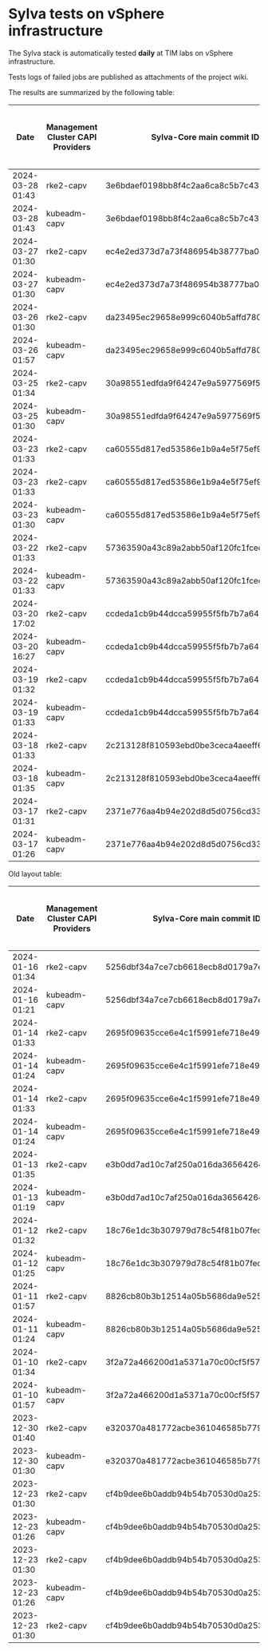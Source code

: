 # Sylva tests on vSphere infrastructure

The Sylva stack is automatically tested **daily** at TIM labs on vSphere infrastructure.

Tests logs of failed jobs are published as attachments of the project wiki.

The results are summarized by the following table:

| Date                      | Management Cluster CAPI Providers | Sylva-Core main commit ID        | Management cluster result                    | Workload cluster result              | Test logs (only for failed tests) |
|---------------------------|-----------------------------------|----------------------------------|----------------------------------------------|--------------------------------------|-----------------------------------|
|2024-03-28 01:43|rke2-capv|3e6bdaef0198bb8f4c2aa6ca8c5b7c439d49824b|:white_check_mark:|:white_check_mark:||
|2024-03-28 01:43|kubeadm-capv|3e6bdaef0198bb8f4c2aa6ca8c5b7c439d49824b|:white_check_mark:|:white_check_mark:||
|2024-03-27 01:30|rke2-capv|ec4e2ed373d7a73f486954b38777ba0e875915ff|:x:|N/A|[link](https://gitlab.com/sylva-projects/sylva-core/-/wikis/uploads/f473386d84ed3a5fee71ccb90177d604/capv-logs.gz)|
|2024-03-27 01:30|kubeadm-capv|ec4e2ed373d7a73f486954b38777ba0e875915ff|:x:|N/A|[link](https://gitlab.com/sylva-projects/sylva-core/-/wikis/uploads/f473386d84ed3a5fee71ccb90177d604/capv-logs.gz)|
|2024-03-26 01:30|rke2-capv|da23495ec29658e999c6040b5affd7809ebfb7b7|:x:|N/A|[link](https://gitlab.com/sylva-projects/sylva-core/-/wikis/uploads/1289e7c0ac7493605a81c4eeb2b6a6d6/capv-logs.gz)|
|2024-03-26 01:57|kubeadm-capv|da23495ec29658e999c6040b5affd7809ebfb7b7|:x:|N/A|[link](https://gitlab.com/sylva-projects/sylva-core/-/wikis/uploads/1289e7c0ac7493605a81c4eeb2b6a6d6/capv-logs.gz)|
|2024-03-25 01:34|rke2-capv|30a98551edfda9f64247e9a5977569f54acc9b3b|:x:|N/A|[link](https://gitlab.com/sylva-projects/sylva-core/-/wikis/uploads/3c8741d3738dc8b816b48e007b43a74f/capv-logs.gz)|
|2024-03-25 01:30|kubeadm-capv|30a98551edfda9f64247e9a5977569f54acc9b3b|:x:|N/A|[link](https://gitlab.com/sylva-projects/sylva-core/-/wikis/uploads/3c8741d3738dc8b816b48e007b43a74f/capv-logs.gz)|
|2024-03-23 01:33|rke2-capv|ca60555d817ed53586e1b9a4e5f75ef9ed9200ac|:x:|N/A|[link](https://gitlab.com/sylva-projects/sylva-core/-/wikis/uploads/8e0502d734e1a3e2211380b336b3a171/capv-logs.gz)|
|2024-03-23 01:33|rke2-capv|ca60555d817ed53586e1b9a4e5f75ef9ed9200ac|:x:|N/A|[link](https://gitlab.com/sylva-projects/sylva-core/-/wikis/uploads/279441c956ee0c13a6685c20d6a00921/capv-logs.gz)|
|2024-03-23 01:30|kubeadm-capv|ca60555d817ed53586e1b9a4e5f75ef9ed9200ac|:x:|N/A|[link](https://gitlab.com/sylva-projects/sylva-core/-/wikis/uploads/279441c956ee0c13a6685c20d6a00921/capv-logs.gz)|
|2024-03-22 01:33|rke2-capv|57363590a43c89a2abb50af120fc1fced7ad0770|:white_check_mark:|:white_check_mark:||
|2024-03-22 01:33|kubeadm-capv|57363590a43c89a2abb50af120fc1fced7ad0770|:white_check_mark:|:white_check_mark:||
|2024-03-20 17:02|rke2-capv|ccdeda1cb9b44dcca59955f5fb7b7a6488acba57|:x:|N/A|[link](https://gitlab.com/sylva-projects/sylva-core/-/wikis/uploads/d898b4011e2287cac766503704b393c6/capv-logs.gz)|
|2024-03-20 16:27|kubeadm-capv|ccdeda1cb9b44dcca59955f5fb7b7a6488acba57|:x:|N/A|[link](https://gitlab.com/sylva-projects/sylva-core/-/wikis/uploads/d898b4011e2287cac766503704b393c6/capv-logs.gz)|
|2024-03-19 01:32|rke2-capv|ccdeda1cb9b44dcca59955f5fb7b7a6488acba57|:white_check_mark:|:white_check_mark:||
|2024-03-19 01:33|kubeadm-capv|ccdeda1cb9b44dcca59955f5fb7b7a6488acba57|:white_check_mark:|:white_check_mark:||
|2024-03-18 01:33|rke2-capv|2c213128f810593ebd0be3ceca4aeeff6489b55f|:white_check_mark:|:white_check_mark:||
|2024-03-18 01:35|kubeadm-capv|2c213128f810593ebd0be3ceca4aeeff6489b55f|:white_check_mark:|:white_check_mark:||
|2024-03-17 01:31|rke2-capv|2371e776aa4b94e202d8d5d0756cd33937fa7298|:white_check_mark:|:white_check_mark:||
|2024-03-17 01:26|kubeadm-capv|2371e776aa4b94e202d8d5d0756cd33937fa7298|:white_check_mark:|:white_check_mark:||

Old layout table:

| Date                      | Management Cluster CAPI Providers | Sylva-Core main commit ID        | Result                                       | Test logs (only for failed tests) |
|---------------------------|-----------------------------------|----------------------------------|----------------------------------------------|-----------------------------------|
|2024-01-16 01:34|rke2-capv|5256dbf34a7ce7cb6618ecb8d0179a7eae5fbd46|:white_check_mark: success||
|2024-01-16 01:21|kubeadm-capv|5256dbf34a7ce7cb6618ecb8d0179a7eae5fbd46|:white_check_mark: success||
|2024-01-14 01:33|rke2-capv|2695f09635cce6e4c1f5991efe718e497702f32b|:white_check_mark: success||
|2024-01-14 01:24|kubeadm-capv|2695f09635cce6e4c1f5991efe718e497702f32b|:white_check_mark: success||
|2024-01-14 01:33|rke2-capv|2695f09635cce6e4c1f5991efe718e497702f32b|:white_check_mark: success||
|2024-01-14 01:24|kubeadm-capv|2695f09635cce6e4c1f5991efe718e497702f32b|:white_check_mark: success||
|2024-01-13 01:35|rke2-capv|e3b0dd7ad10c7af250a016da36564264287586bf|:white_check_mark: success||
|2024-01-13 01:19|kubeadm-capv|e3b0dd7ad10c7af250a016da36564264287586bf|:white_check_mark: success||
|2024-01-12 01:32|rke2-capv|18c76e1dc3b307979d78c54f81b07fec0d80d511|:white_check_mark: success||
|2024-01-12 01:25|kubeadm-capv|18c76e1dc3b307979d78c54f81b07fec0d80d511|:white_check_mark: success||
|2024-01-11 01:57|rke2-capv|8826cb80b3b12514a05b5686da9e52505c577704|:x: failed|[link](https://gitlab.com/sylva-projects/sylva-core/-/wikis/uploads/f8332c73b645753fb674c6ec8d7eeabf/capv-logs.gz)|
|2024-01-11 01:24|kubeadm-capv|8826cb80b3b12514a05b5686da9e52505c577704|:white_check_mark: success||
|2024-01-10 01:34|rke2-capv|3f2a72a466200d1a5371a70c00cf5f57d35b73fe|:white_check_mark: success||
|2024-01-10 01:57|kubeadm-capv|3f2a72a466200d1a5371a70c00cf5f57d35b73fe|:x: failed|[link](https://gitlab.com/sylva-projects/sylva-core/-/wikis/uploads/8138bd7fc116d62d656f66aab4c677ac/capv-logs.gz)|
|2023-12-30 01:40|rke2-capv|e320370a481772acbe361046585b779bc4c772fe|:x: failed|[link](https://gitlab.com/sylva-projects/sylva-core/-/wikis/uploads/17d4ffbdc8036903ad000196987782ea/capv-logs.gz)|
|2023-12-30 01:30|kubeadm-capv|e320370a481772acbe361046585b779bc4c772fe|:x: failed|[link](https://gitlab.com/sylva-projects/sylva-core/-/wikis/uploads/17d4ffbdc8036903ad000196987782ea/capv-logs.gz)|
|2023-12-23 01:30|rke2-capv|cf4b9dee6b0addb94b54b70530d0a25365ba937e|:x: failed|[link](https://gitlab.com/sylva-projects/sylva-core/-/wikis/uploads/758ab1ecc725e797a06261c62cc77788/capv-logs.gz)|
|2023-12-23 01:26|kubeadm-capv|cf4b9dee6b0addb94b54b70530d0a25365ba937e|:white_check_mark: success||
|2023-12-23 01:30|rke2-capv|cf4b9dee6b0addb94b54b70530d0a25365ba937e|:x: failed|[link](https://gitlab.com/sylva-projects/sylva-core/-/wikis/uploads/d3bb7c8c3be36d81a9f9930f81189f56/capv-logs.gz)|
|2023-12-23 01:26|kubeadm-capv|cf4b9dee6b0addb94b54b70530d0a25365ba937e|:white_check_mark: success||
|2023-12-23 01:30|rke2-capv|cf4b9dee6b0addb94b54b70530d0a25365ba937e|:x: failed|[link](https://gitlab.com/sylva-projects/sylva-core/-/wikis/uploads/6e58c059b348d378ad25155a7f3ed1c8/capv-logs.gz)|


